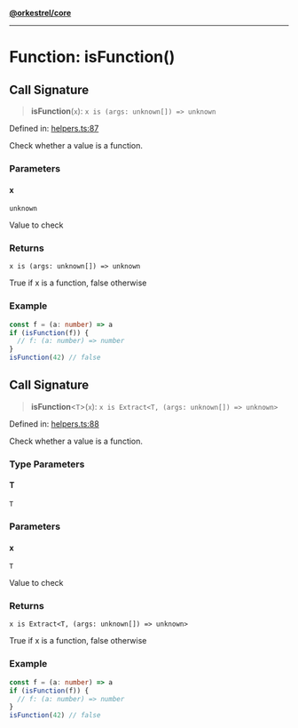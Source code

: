 [**@orkestrel/core**](../index.md)

***

# Function: isFunction()

## Call Signature

> **isFunction**(`x`): `x is (args: unknown[]) => unknown`

Defined in: [helpers.ts:87](https://github.com/orkestrel/core/blob/ccb170966790f428093f11a71a5646a6e842dbf9/src/helpers.ts#L87)

Check whether a value is a function.

### Parameters

#### x

`unknown`

Value to check

### Returns

`x is (args: unknown[]) => unknown`

True if x is a function, false otherwise

### Example

```ts
const f = (a: number) => a
if (isFunction(f)) {
  // f: (a: number) => number
}
isFunction(42) // false
```

## Call Signature

> **isFunction**\<`T`\>(`x`): `x is Extract<T, (args: unknown[]) => unknown>`

Defined in: [helpers.ts:88](https://github.com/orkestrel/core/blob/ccb170966790f428093f11a71a5646a6e842dbf9/src/helpers.ts#L88)

Check whether a value is a function.

### Type Parameters

#### T

`T`

### Parameters

#### x

`T`

Value to check

### Returns

`x is Extract<T, (args: unknown[]) => unknown>`

True if x is a function, false otherwise

### Example

```ts
const f = (a: number) => a
if (isFunction(f)) {
  // f: (a: number) => number
}
isFunction(42) // false
```
